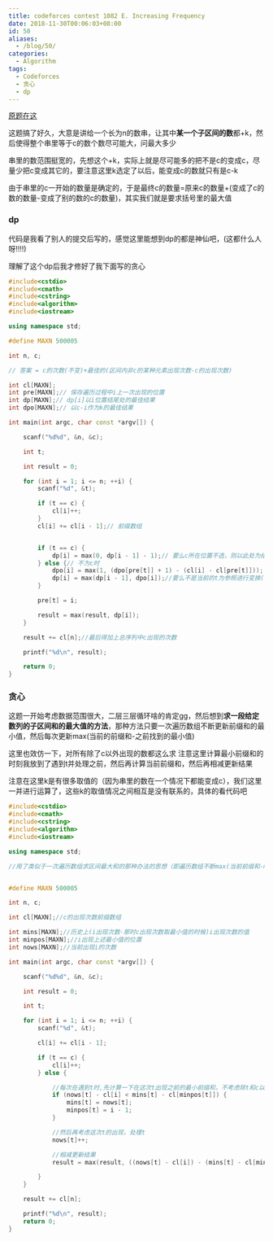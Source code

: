 ```yaml
---
title: codeforces contest 1082 E. Increasing Frequency
date: 2018-11-30T00:06:03+08:00
id: 50
aliases:
  - /blog/50/
categories: 
  - Algorithm
tags: 
  - Codeforces
  - 贪心
  - dp
---
```


[原题在这](http://codeforces.com/contest/1082/problem/E)

这题搞了好久，大意是讲给一个长为n的数串，让其中**某一个子区间的数**都+k，然后使得整个串里等于c的数个数尽可能大，问最大多少

串里的数范围挺宽的，先想这个+k，实际上就是尽可能多的把不是c的变成c，尽量少把c变成其它的，要注意这里k选定了以后，能变成c的数就只有是c-k

由于串里的c一开始的数量是确定的，于是最终c的数量=原来c的数量+(变成了c的数的数量-变成了别的数的c的数量)，其实我们就是要求括号里的最大值


### dp

代码是我看了别人的提交后写的，感觉这里能想到dp的都是神仙吧，(这都什么人呀!!!!)

理解了这个dp后我才修好了我下面写的贪心

```cpp
#include<cstdio>
#include<cmath>
#include<cstring>
#include<algorithm>
#include<iostream>

using namespace std;

#define MAXN 500005

int n, c;

// 答案 = c的次数(不变)+最佳的(区间内非c的某种元素出现次数-c的出现次数)

int cl[MAXN];
int pre[MAXN];// 保存遍历过程中i上一次出现的位置
int dp[MAXN];// dp[i]以i位置结尾处的最佳结果
int dpo[MAXN];// 以c-i作为k的最佳结果

int main(int argc, char const *argv[]) {

	scanf("%d%d", &n, &c);

	int t;

	int result = 0;

	for (int i = 1; i <= n; ++i) {
		scanf("%d", &t);

		if (t == c) {
			cl[i]++;
		}
		cl[i] += cl[i - 1];// 前缀数组


		if (t == c) {
			dp[i] = max(0, dp[i - 1] - 1);// 要么c所在位置不选，则以此处为结尾的最佳差值为0；要么选上,则继承以上一个位置结尾的差值再减去1
		} else {// 不为c时
			dpo[i] = max(1, (dpo[pre[t]] + 1) - (cl[i] - cl[pre[t]])); // 从上次这个t出现的位置（不包括）到这个位置结束这段区间，要么从当前位置重新开始一个区间(1)（肯定比不开始(0)好），要么接上上一段区间，其它情况都不如这两种情况；
			dp[i] = max(dp[i - 1], dpo[i]);//要么不是当前的t为参照进行变换(dp[i-1])，要么是(dpo[i])
		}

		pre[t] = i;

		result = max(result, dp[i]);
	}

	result += cl[n];//最后得加上总序列中c出现的次数

	printf("%d\n", result);

	return 0;
}
```


### 贪心

这题一开始考虑数据范围很大，二层三层循环啥的肯定gg，然后想到**求一段给定数列的子区间和的最大值的方法**，那种方法只要一次遍历数组不断更新前缀和的最小值，然后每次更新max(当前的前缀和-之前找到的最小值)

这里也效仿一下，对所有除了c以外出现的数都这么求
注意这里计算最小前缀和的时刻我放到了遇到t并处理之前，然后再计算当前前缀和，然后再相减更新结果


注意在这里k是有很多取值的（因为串里的数在一个情况下都能变成c），我们这里一并进行运算了，这些k的取值情况之间相互是没有联系的，具体的看代码吧

```cpp
#include<cstdio>
#include<cmath>
#include<cstring>
#include<algorithm>
#include<iostream>

using namespace std;

//用了类似于一次遍历数组求区间最大和的那种办法的思想（即遍历数组不断max(当前前缀和-min(历史上的前缀和))），对除了c以外的那些数都做这种计算


#define MAXN 500005

int n, c;

int cl[MAXN];//c的出现次数前缀数组

int mins[MAXN];//历史上(i出现次数-那时c出现次数取最小值的时候)i出现次数的值
int minpos[MAXN];//i出现上述最小值的位置
int nows[MAXN];//当前出现i的次数

int main(int argc, char const *argv[]) {

	scanf("%d%d", &n, &c);

	int result = 0;

	int t;

	for (int i = 1; i <= n; ++i) {
		scanf("%d", &t);

		cl[i] += cl[i - 1];

		if (t == c) {
			cl[i]++;
		} else {

			//每次在遇到t时,先计算一下在这次t出现之前的最小前缀和，不考虑除t和c以外的其它元素，因为此时k=c-t已经确定，其它数在这种情况下没有影响
			if (nows[t] - cl[i] < mins[t] - cl[minpos[t]]) {
				mins[t] = nows[t];
				minpos[t] = i - 1;
			}

			//然后再考虑这次t的出现，处理t
			nows[t]++;

			//相减更新结果
			result = max(result, ((nows[t] - cl[i]) - (mins[t] - cl[minpos[t]])));

		}
	}

	result += cl[n];

	printf("%d\n", result);
	return 0;
}
```




